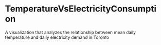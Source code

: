 # TemperatureVsElectricityConsumption
A visualization that analyzes the relationship between mean daily temperature and daily electricity demand in Toronto
